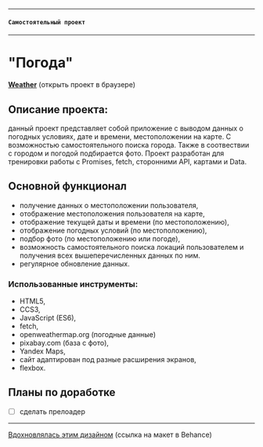 -----

#### `Самостоятельный проект`

-----

# "Погода"
[**Weather**](https://aleksandra-shevchenko.github.io/weather/index.html) (открыть проект в браузере)
 
## Описание проекта:
данный проект представляет собой приложение c выводом данных о погодных условиях, дате и времени, местоположении на карте. С возможностью самостоятельного поиска города. Также в соотвествии с городом и погодой подбирается фото.
Проект разработан для тренировки работы c Promises, fetch, сторонними API, картами и Data.

## Основной функционал
* получение данных о местоположении пользователя,
* отображение местоположения пользователя на карте,
* отображение текущей даты и времени (по местоположению),
* отображение погодных условий (по местоположению),
* подбор фото (по местоположению или погоде),
* возможность самостоятельного поиска локаций пользователем и получения всех вышеперечисленных данных по ним.
* регулярное обновление данных.

### Использованные инструменты:
* HTML5,
* CCS3,
* JavaScript (ES6),
* fetch,
* openweathermap.org (погодные данные)
* pixabay.com (база с фото),
* Yandex Maps,
* сайт адаптирован под разные расширения экранов,
* flexbox.

## Планы по доработке
- [ ] сделать прелоадер

--------
[Вдохновлялась этим дизайном](https://www.behance.net/gallery/110896489/Shared-Sky-Weather-App-UI) (ссылка на макет в Behance)
